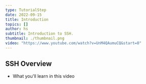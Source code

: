 ```yaml
---
type: TutorialStep
date: 2022-09-15
title: Introduction
topics: []
author: hs
subtitle: Introduction to SSH.
thumbnail: ./thumbnail.png
video: "https://www.youtube.com/watch?v=UnM4QAumuCQ&start=0"
---
```


## SSH Overview

- What you'll learn in this video
